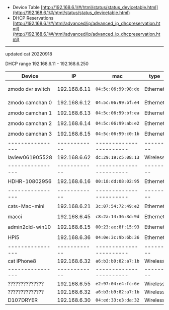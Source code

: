 

<!-- admin ondevice -->
- Device Table [http://192.168.6.1/#/html/status/status_devicetable.html](http://192.168.6.1/#/html/status/status_devicetable.html)
- DHCP Reservations [http://192.168.6.1/#/html/advanced/ip/advanced_ip_dhcpreservation.html](http://192.168.6.1/#/html/advanced/ip/advanced_ip_dhcpreservation.html)


---
updated cat 20220918

DHCP range 192.168.6.11 - 192.168.6.250

| Device           | IP           | mac                     | type     | ResDCHP |
| ---------------- | ------------ | ----------------------- | -------- | ------- |
| zmodo dvr switch | 192.168.6.11 | ```04:5c:06:99:98:de``` | Ethernet | :heavy_check_mark: admin 111111 |
| zmodo camchan 0  | 192.168.6.12 | ```04:5c:06:99:bf:e4``` | Ethernet | :heavy_check_mark: |
| zmodo camchan 1  | 192.168.6.13 | ```04:5c:06:99:bf:ea``` | Ethernet | :heavy_check_mark: |
| zmodo camchan 2  | 192.168.6.14 | ```04:5c:06:99:ab:e2``` | Ethernet | :heavy_check_mark: |
| zmodo camchan 3  | 192.168.6.15 | ```04:5c:06:99:c0:1b``` | Ethernet | :heavy_check_mark: |
| ---------------- | ------------ | ----------------------- | -------- | ------- |
| laview061905528	 | 192.168.6.62	| ```dc:29:19:c5:08:13```	| Wireless | |
| ---------------- | ------------ | ----------------------- | -------- | ------- |
| HDHR-10802956    | 192.168.6.16 | ```00:18:dd:08:02:95``` | Ethernet | :heavy_check_mark: |
| ---------------- | ------------ | ----------------------- | -------- | ------- |
| cats-Mac-mini    | 192.168.6.21 | ```3c:07:54:72:49:e2``` | Ethernet | :heavy_check_mark: |
| macci	           | 192.168.6.45 | ```c8:2a:14:36:3d:9d``` | Ethernet | :heavy_check_mark: |
| admin2cld-win10  | 192.168.6.15 | ```00:23:ae:8f:15:93``` | Ethernet | :heavy_check_mark: |
| HPi5	           | 192.168.6.36 | ```04:0e:3c:9b:6b:36``` | Ethernet | :heavy_check_mark: |
| ---------------- | ------------ | ----------------------- | -------- | ------- |
| cat iPhone8      | 192.168.6.32	| ```a6:b3:b9:82:a7:1b```	| Wireless | |
| ---------------- | ------------ | ----------------------- | -------- | ------- |
| ??????????????   | 192.168.6.55	| ```e2:97:04:e4:fc:6e```	| Wireless | |
| ??????????????   | 192.168.6.32	| ```a6:b3:b9:82:a7:1b```	| Wireless | |
| D107DRYER        | 192.168.6.30	| ```04:ed:33:e3:da:32```	| Wireless | |
